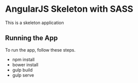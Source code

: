 # AngularJS Skeleton with SASS

This is a skeleton application

## Running the App
To run the app, follow these steps.
* npm install
* bower install
* gulp build
* gulp serve